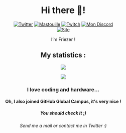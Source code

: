 <h1 align="center">Hi there 👋!</h1>
<div align="center">
  <a href="https://twitter.com/Friezer_85" target="_blank"><img src="https://img.shields.io/badge/Twitter-@Friezer_85-blue?style=for-the-badge&logo=twitter" alt="Twitter" /></a>
  <a rel="me" href="https://mastouille.fr/@friezer"><img src="https://img.shields.io/badge/Mastodon-Friezer?style=for-the-badge&logo=mastodon" alt="Mastouille" /></a>
  <a href="https://twitch.tv/friezer_85" target="_blank"><img src="https://img.shields.io/badge/Twitch-@friezer_85-purple?style=for-the-badge&logo=twitch" alt="Twitch" /></a>
  <a href="https://discord.gg/E8g7wA5sdP" target="_blank"><img src="https://img.shields.io/badge/Discord-gray?style=for-the-badge&logo=discord" alt="Mon Discord" /></a>
  <br />
  <a href="https://friezer.tech" target="_blank"><img src="https://img.shields.io/badge/Site-friezer.tech-red?style=for-the-badge&logo=safari" alt="Site" /></a>
</div>
<p align="center">I’m Friezer !</p>
<h2 align="center">My statistics :</h2>
<a href="#"><p align="center"><img src="https://github-readme-stats.vercel.app/api?username=Friezer-85&theme=material-palenight&show_icons=true"></p></a>
<a href="#"><p align="center"><img src="https://github-readme-stats.vercel.app/api/top-langs/?username=Friezer-85&layout=compact&theme=material-palenight"></p></a>
<h3 align="center">I love coding and hardware...</h3>
<h4 align="center">Oh, I also joined GitHub Global Campus, it's very nice !</h4>
<h5 align="center">You should check it ;)</h5>
<h6 align="center">Send me a mail or contact me in Twitter :)</h6>
